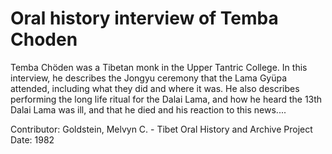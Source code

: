 # Oral history interview of Temba Choden


Temba Chöden was a Tibetan monk in the Upper Tantric College. In this interview, he describes the Jongyu ceremony that the Lama Gyüpa attended, including what they did and where it was. He also describes performing the long life ritual for the Dalai Lama, and how he heard the 13th Dalai Lama was ill, and that he died and his reaction to this news....


Contributor:
                        Goldstein, Melvyn C. - Tibet Oral History and Archive Project  
Date:
1982  
